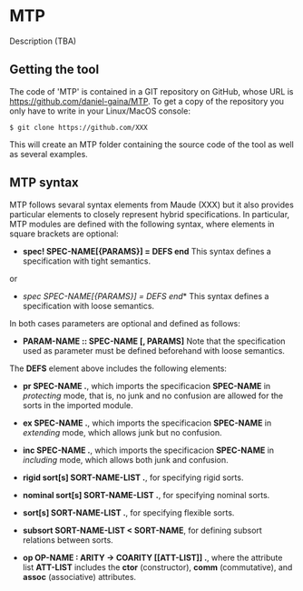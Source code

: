 MTP
==================================================

Description (TBA)

Getting the tool
----------------

The code of 'MTP' is contained in a GIT repository on GitHub, whose URL is
https://github.com/daniel-gaina/MTP. To get a copy of the repository you only
have to write in your Linux/MacOS console:

    $ git clone https://github.com/XXX

This will create an MTP folder containing the source code of the tool as well as
several examples.

MTP syntax
----------

MTP follows sevaral syntax elements from Maude (XXX) but it also provides
particular elements to closely represent hybrid specifications. In particular,
MTP modules are defined with the following syntax, where elements in square
brackets are optional:

* **spec! SPEC-NAME[{PARAMS}] = DEFS end** This syntax defines a specification
with tight semantics.

or

* **spec* SPEC-NAME[{PARAMS}] = DEFS end** This syntax defines a specification
with loose semantics.

In both cases parameters are optional and defined as follows:

* **PARAM-NAME :: SPEC-NAME [, PARAMS]** Note that the specification used as
parameter must be defined beforehand with loose semantics.

The **DEFS** element above includes the following elements:

* **pr SPEC-NAME .**, which imports the specificacion **SPEC-NAME** in *protecting*
mode, that is, no junk and no confusion are allowed for the sorts in the imported
module.

* **ex SPEC-NAME .**, which imports the specificacion **SPEC-NAME** in *extending*
mode, which allows junk but no confusion.

* **inc SPEC-NAME .**, which imports the specificacion **SPEC-NAME** in *including*
mode, which allows both junk and confusion.

* **rigid sort[s] SORT-NAME-LIST .**, for specifying rigid sorts.

* **nominal sort[s] SORT-NAME-LIST .**, for specifying nominal sorts.

* **sort[s] SORT-NAME-LIST .**, for specifying flexible sorts.

* **subsort SORT-NAME-LIST < SORT-NAME**, for defining subsort relations between
sorts.

* **op OP-NAME : ARITY -> COARITY [[ATT-LIST]] .**, where the attribute list
**ATT-LIST** includes the **ctor** (constructor), **comm** (commutative), and **assoc**
(associative) attributes.